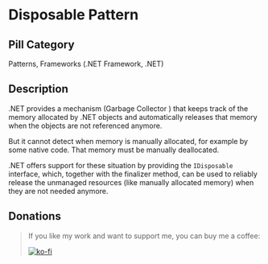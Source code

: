 # Disposable Pattern

## Pill Category

Patterns, Frameworks (.NET Framework, .NET)

## Description

.NET provides a mechanism (Garbage Collector ) that keeps track of the memory allocated by .NET objects and automatically releases that memory when the objects are not referenced anymore.

But it cannot detect when memory is manually allocated, for example by some native code. That memory must be manually deallocated.

.NET offers support for these situation by providing the `IDisposable` interface, which, together with the finalizer method, can be used to reliably release the unmanaged resources (like manually allocated memory) when they are not needed anymore.

## Donations

> If you like my work and want to support me, you can buy me a coffee:
>
> [![ko-fi](https://www.ko-fi.com/img/githubbutton_sm.svg)](https://ko-fi.com/Y8Y62EZ8H)


